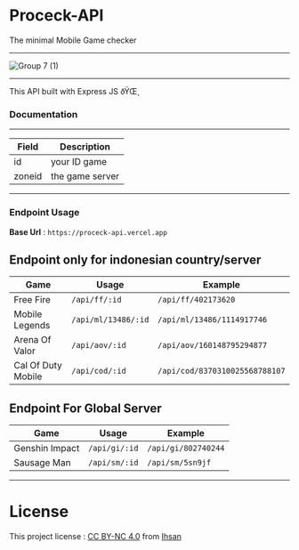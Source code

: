 # Proceck-API
The minimal Mobile Game checker

---
![Group 7 (1)](https://user-images.githubusercontent.com/91861324/177327347-7a609c5c-8760-4969-9932-d9535e9ea987.png)

---
This API built with Express JS ðŸŒ¸

### Documentation
---

| Field | Description |
| ------ | ----------- |
| id   | your ID game |
| zoneid   | the game server |
---

### Endpoint Usage

**Base Url** : `https://proceck-api.vercel.app`


## Endpoint only for indonesian country/server
| Game | Usage | Example |
|----------|-------|---------|
| Free Fire | `/api/ff/:id` | `/api/ff/402173620` |
| Mobile Legends | `/api/ml/13486/:id` | `/api/ml/13486/1114917746` |
| Arena Of Valor | `/api/aov/:id` | `/api/aov/160148795294877` |
| Cal Of Duty Mobile | `/api/cod/:id` | `/api/cod/8370310025568788107` |

## Endpoint For Global Server

| Game | Usage | Example |
|----------|-------|---------|
| Genshin Impact | `/api/gi/:id` | `/api/gi/802740244` |
| Sausage Man | `/api/sm/:id` | `/api/sm/5sn9jf` |

---

# License
This project license : <a href="https://creativecommons.org/licenses/by-nc/4.0/">CC BY-NC 4.0</a> from <a href="https://github.com/ihsangan/valid">Ihsan</a>
